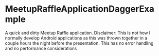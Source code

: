 # MeetupRaffleApplicationDaggerExample
A quick and dirty Meetup Raffle application. Disclaimer: This is not how I normally develop Android applications as this was thrown together in a couple hours the night before the presentation. This has no error handling and no performance considerations
